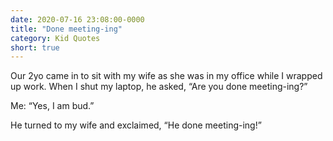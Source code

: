 ```yaml
---
date: 2020-07-16 23:08:00-0000
title: "Done meeting-ing"
category: Kid Quotes
short: true
---
```


Our 2yo came in to sit with my wife as she was in my office while I wrapped up work. When I shut my laptop, he asked, “Are you done meeting-ing?”

Me: “Yes, I am bud.”

He turned to my wife and exclaimed, “He done meeting-ing!”
